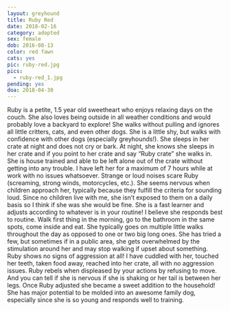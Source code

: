 ```yaml
---
layout: greyhound
title: Ruby Red
date: 2018-02-16
category: adopted
sex: female
dob: 2016-08-13
color: red fawn
cats: yes
pic: ruby-red.jpg
pics:
  - ruby-red_1.jpg
pending: yes
doa: 2018-04-30
---
```


Ruby is a petite, 1.5 year old sweetheart who enjoys relaxing days on the couch. She also
loves being outside in all weather conditions and would probably love a backyard to explore!
She walks without pulling and ignores all little critters, cats, and even other dogs. She is
a little shy, but walks with confidence with other dogs (especially greyhounds!). She sleeps
in her crate at night and does not cry or bark. At night, she knows she sleeps in her crate
and if you point to her crate and say “Ruby crate” she walks in. She is house trained and able
to be left alone out of the crate without getting into any trouble. I have left her for a
maximum of 7 hours while at work with no issues whatsoever. Strange or loud noises scare Ruby
(screaming, strong winds, motorcycles, etc.). She seems nervous when children approach her,
typically because they fulfill the criteria for sounding loud. Since no children live with
me, she isn’t exposed to them on a daily basis so I think if she was she would be fine. She
is a fast learner and adjusts according to whatever is in your routine! I believe she
responds best to routine. Walk first thing in the morning, go to the bathroom in the same
spots, come inside and eat. She typically goes on multiple little walks throughout the day as
opposed to one or two big long ones. She has tried a few, but sometimes if in a public area,
she gets overwhelmed by the stimulation around her and may stop walking if upset about
something. Ruby shows no signs of aggression at all! I have cuddled with her, touched her
teeth, taken food away, reached into her crate, all with no aggression issues. Ruby rebels
when displeased by your actions by refusing to move. And you can tell if she is nervous if
she is shaking or her tail is between her legs. Once Ruby adjusted she became a sweet
addition to the household! She has major potential to be molded into an awesome family dog,
especially since she is so young and responds well to training.
